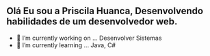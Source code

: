 ## Olá Eu sou a Priscila Huanca, Desenvolvendo habilidades de um desenvolvedor web. 

- 🔭 I’m currently working on ... Desenvolver Sistemas
- 🌱 I’m currently learning ... Java, C#
